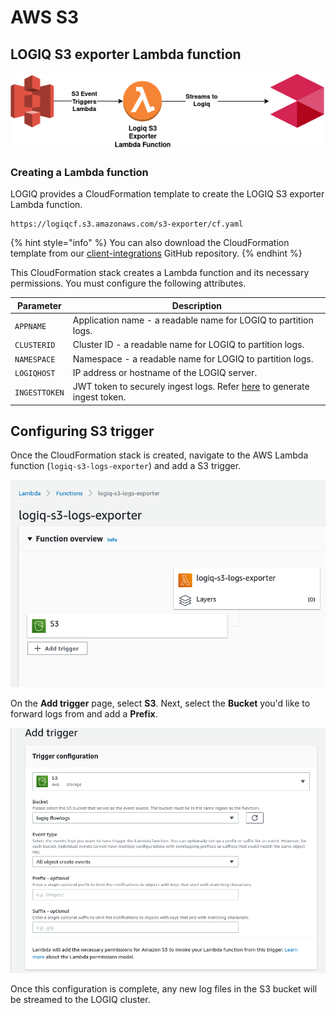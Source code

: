 # AWS S3

## LOGIQ S3 exporter Lambda function



![](../../.gitbook/assets/flash-high-level-s3.png)

### Creating a Lambda function

LOGIQ provides a CloudFormation template to create the LOGIQ S3 exporter Lambda function.&#x20;

```
https://logiqcf.s3.amazonaws.com/s3-exporter/cf.yaml
```

{% hint style="info" %}
You can also download the CloudFormation template from our [client-integrations](https://bitbucket.org/logiqcloud/client-integrations/src/master/cloudwatch-exporter/) GitHub repository.
{% endhint %}

This CloudFormation stack creates a Lambda function and its necessary permissions. You must configure the following attributes.

| Parameter     | Description                                                                                                                            |
| ------------- | -------------------------------------------------------------------------------------------------------------------------------------- |
| `APPNAME`     | Application name - a readable name for LOGIQ to partition logs.                                                                        |
| `CLUSTERID`   | Cluster ID - a readable name for LOGIQ to partition logs.                                                                              |
| `NAMESPACE`   | Namespace - a readable name for LOGIQ to partition logs.                                                                               |
| `LOGIQHOST`   | IP address or hostname of the LOGIQ server.                                                                                            |
| `INGESTTOKEN` | JWT token to securely ingest logs. Refer [here](../generating-a-secure-ingest-token.md#generating-using-ui) to generate ingest token.  |

## Configuring S3 trigger

Once the CloudFormation stack is created, navigate to the AWS Lambda function (`logiq-s3-logs-exporter`) and add a S3 trigger.&#x20;

![](<../../.gitbook/assets/Screenshot 2021-11-09 at 21-47-48 logiq-s3-logs-exporter - Lambda.png>)

On the **Add trigger** page, select **S3**. Next, select the **Bucket** you'd like to forward logs from and add a **Prefix**.

![](<../../.gitbook/assets/Screenshot 2021-11-09 at 21-46-40 Lambda.png>)

Once this configuration is complete, any new log files in the S3 bucket will be streamed to the LOGIQ cluster.
